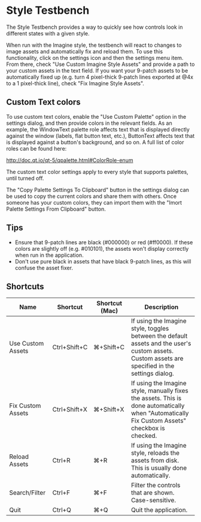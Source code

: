 # Style Testbench

The Style Testbench provides a way to quickly see how controls look in different states with a given style.

When run with the Imagine style, the testbench will react to changes to image assets and automatically fix and reload them.
To use this functionality, click on the settings icon and then the settings menu item.
From there, check "Use Custom Imagine Style Assets" and provide a path to your custom assets in the text field.
If you want your 9-patch assets to be automatically fixed up (e.g. turn 4 pixel-thick 9-patch lines exported at
@4x to a 1 pixel-thick line), check "Fix Imagine Style Assets".

## Custom Text colors

To use custom text colors, enable the "Use Custom Palette" option in the settings dialog, and then provide colors in the relevant fields. As an example, the WindowText palette role affects text that is displayed directly against the window (labels, flat button text, etc.), ButtonText affects text that is displayed against a button's background, and so on. A full list of color roles can be found here:

http://doc.qt.io/qt-5/qpalette.html#ColorRole-enum

The custom text color settings apply to every style that supports palettes, until turned off.

The "Copy Palette Settings To Clipboard" button in the settings dialog can be used to copy the current colors and share them with others. Once someone has your custom colors, they can import them with the "Imort Palette Settings From Clipboard" button.

## Tips

- Ensure that 9-patch lines are black (#000000) or red (#ff0000). If these colors are slightly
  off (e.g. #010101), the assets won't display correctly when run in the application.
- Don't use pure black in assets that have black 9-patch lines, as this will confuse the asset fixer.

## Shortcuts

| Name              | Shortcut     | Shortcut (Mac) | Description                                                                                                                                      |
|-------------------|--------------|----------------|--------------------------------------------------------------------------------------------------------------------------------------------------|
| Use Custom Assets | Ctrl+Shift+C | ⌘+Shift+C      | If using the Imagine style, toggles between the default assets and the user's custom assets. Custom assets are specified in the settings dialog. |
| Fix Custom Assets | Ctrl+Shift+X | ⌘+Shift+X      | If using the Imagine style, manually fixes the assets. This is done automatically when "Automatically Fix Custom Assets" checkbox is checked. |
| Reload Assets     | Ctrl+R       | ⌘+R            | If using the Imagine style, reloads the assets from disk. This is usually done automatically.                                                    |
| Search/Filter     | Ctrl+F       | ⌘+F            | Filter the controls that are shown. Case-sensitive.                                                                                              |
| Quit              | Ctrl+Q       | ⌘+Q            | Quit the application.                                                                                                                            |
